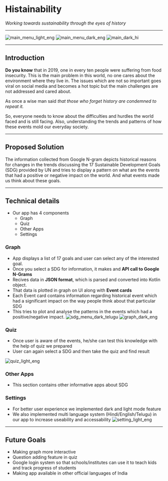 # Histainability


*Working towards sustainability through the eyes of history*

---
![main_menu_light_eng](./images/main_light_eng.jpeg?raw=true "main_menu_light_eng") 
![main_menu_dark_eng](./images/main_dark_eng.jpeg?raw=true "main_menu_dark_eng")
![main_dark_hi](./images/main_dark_hi.jpeg?raw=true "main_dark_hi")

---


## Introduction 

**Do you know** that in 2019, one in every ten people were suffering from food insecurity.
This is the main problem in this world, no one cares about the environment where they live in.
The issues which are not so important goes viral on social media and becomes a hot topic but the main challenges are not addressed and cared about.


As once a wise man said *that those who forget history are condemned to repeat it.*

So, everyone needs to know about the difficulties and hurdles the world faced and is still facing.  Also, understanding the trends and patterns of how these events mold our everyday society. 

---
## Proposed Solution

The information collected from Google N-gram depicts historical reasons for changes in the trends discussing the 17 Sustainable Development Goals (SDG) provided by UN and tries to display a pattern on what are the events that had a positive or negative impact on the world. And what events made us think about these goals. 


---
## Technical details

- Our app has 4 components
    - Graph
    - Quiz
    - Other Apps
    - Settings


### Graph

- App displays a list of 17 goals and user can select any of the interested goal.
- Once you select a SDG for information, it makes and **API call to Google N-Grams**
- Recives data in **JSON format**, which is parsed and converted into Kotlin object.
- That data is plotted in graph on UI along with **Event cards**
- Each Event card contains information regarding historical event which had a significant impact on the way people think about that particular SDG
- This tries to plot and analyse the patterns in the events which had a positive/negative impact.
![sdg_menu_dark_telugu](./images/sdg_menu_dark_telugu.jpeg?raw=true "sdg_menu_dark_telugu")
![graph_dark_eng](./images/graph_dark_eng.jpeg?raw=true "graph_dark_eng")

### Quiz

- Once user is aware of the events, he/she can test this knowledge with the help of quiz we prepared
- User can again select a SDG and then take the quiz and find result

![quiz_light_eng](./images/quiz_light_eng.jpeg?raw=true "quiz_light_eng")
### Other Apps

- This section contains other informative apps about SDG

### Settings

- For better user experience we implemented dark and light mode feature
- We also implemented multi language system (Hindi/English/Telugu) in our app to increase useability and accessability
![setting_light_eng](./images/setting_light_eng.jpeg?raw=true "setting_light_eng")


---
## Future Goals

- Making graph more interactive
- Question adding feature in quiz
- Google login system so that schools/institutes can use it to teach kids and track progress of students
- Making app available in other official languages of India 

